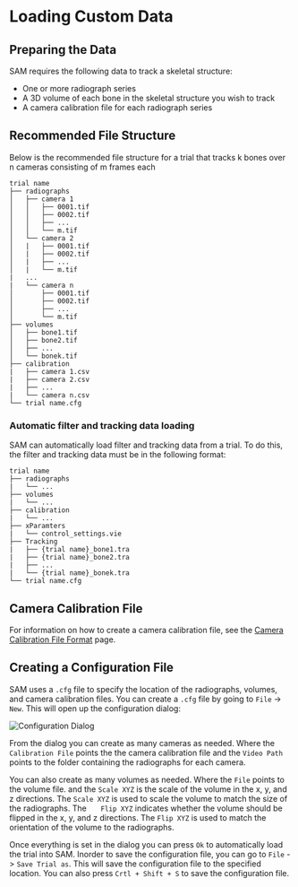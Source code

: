 # Loading Custom Data
## Preparing the Data
SAM requires the following data to track a skeletal structure:
* One or more radiograph series
* A 3D volume of each bone in the skeletal structure you wish to track
* A camera calibration file for each radiograph series

## Recommended File Structure

Below is the recommended file structure for a trial that tracks k bones over n cameras consisting of m frames each

```
trial name
├── radiographs
│   ├── camera 1
│   │   ├── 0001.tif
│   │   ├── 0002.tif
│   │   ├── ...
│   │   └── m.tif
│   └── camera 2
│   |   ├── 0001.tif
│   |   ├── 0002.tif
│   |   ├── ...
│   |   └── m.tif
|   ...
|   └── camera n
│       ├── 0001.tif
│       ├── 0002.tif
│       ├── ...
│       └── m.tif
├── volumes
│   ├── bone1.tif
│   ├── bone2.tif
│   ├── ...
│   └── bonek.tif
├── calibration
|   ├── camera 1.csv
|   ├── camera 2.csv
|   ├── ...
|   └── camera n.csv
└── trial name.cfg
```

### Automatic filter and tracking data loading

SAM can automatically load filter and tracking data from a trial. To do this, the filter and tracking data must be in the following format:

```
trial name
├── radiographs
|   └── ...
├── volumes
|   └── ...
├── calibration
|   └── ...
├── xParamters
|   └── control_settings.vie
├── Tracking
|   ├── {trial name}_bone1.tra
|   ├── {trial name}_bone2.tra
|   ├── ...
|   └── {trial name}_bonek.tra
└── trial name.cfg
```



## Camera Calibration File

For information on how to create a camera calibration file, see the [Camera Calibration File Format](../file-specifications/camera-calibration.md) page.


## Creating a Configuration File
SAM uses a `.cfg` file to specify the location of the radiographs, volumes, and camera calibration files. You can create a `.cfg` file by going to `File` -> `New`. This will open up the configuration dialog:

![Configuration Dialog](https://github.com/BrownBiomechanics/Autoscoper/releases/download/docs-resources/tutorial_ConfigDialog.png)

From the dialog you can create as many cameras as needed. Where the `Calibration File` points the the camera calibration file and the `Video Path` points to the folder containing the radiographs for each camera.

You can also create as many volumes as needed. Where the `File` points to the volume file. and the `Scale XYZ` is the scale of the volume in the x, y, and z directions. The `Scale XYZ` is used to scale the volume to match the size of the radiographs. The `   Flip XYZ` indicates whether the volume should be flipped in the x, y, and z directions. The `Flip XYZ` is used to match the orientation of the volume to the radiographs.

Once everything is set in the dialog you can press `Ok` to automatically load the trial into SAM. Inorder to save the configuration file, you can go to `File` -> `Save Trial as`. This will save the configuration file to the specified location. You can also press `Crtl + Shift + S` to save the configuration file.